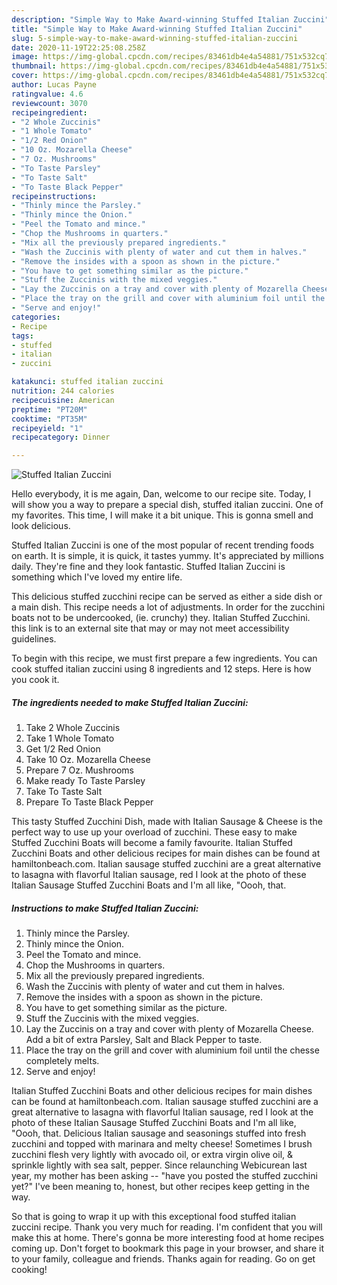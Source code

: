 ```yaml
---
description: "Simple Way to Make Award-winning Stuffed Italian Zuccini"
title: "Simple Way to Make Award-winning Stuffed Italian Zuccini"
slug: 5-simple-way-to-make-award-winning-stuffed-italian-zuccini
date: 2020-11-19T22:25:08.258Z
image: https://img-global.cpcdn.com/recipes/83461db4e4a54881/751x532cq70/stuffed-italian-zuccini-recipe-main-photo.jpg
thumbnail: https://img-global.cpcdn.com/recipes/83461db4e4a54881/751x532cq70/stuffed-italian-zuccini-recipe-main-photo.jpg
cover: https://img-global.cpcdn.com/recipes/83461db4e4a54881/751x532cq70/stuffed-italian-zuccini-recipe-main-photo.jpg
author: Lucas Payne
ratingvalue: 4.6
reviewcount: 3070
recipeingredient:
- "2 Whole Zuccinis"
- "1 Whole Tomato"
- "1/2 Red Onion"
- "10 Oz. Mozarella Cheese"
- "7 Oz. Mushrooms"
- "To Taste Parsley"
- "To Taste Salt"
- "To Taste Black Pepper"
recipeinstructions:
- "Thinly mince the Parsley."
- "Thinly mince the Onion."
- "Peel the Tomato and mince."
- "Chop the Mushrooms in quarters."
- "Mix all the previously prepared ingredients."
- "Wash the Zuccinis with plenty of water and cut them in halves."
- "Remove the insides with a spoon as shown in the picture."
- "You have to get something similar as the picture."
- "Stuff the Zuccinis with the mixed veggies."
- "Lay the Zuccinis on a tray and cover with plenty of Mozarella Cheese. Add a bit of extra Parsley, Salt and Black Pepper to taste."
- "Place the tray on the grill and cover with aluminium foil until the chesse completely melts."
- "Serve and enjoy!"
categories:
- Recipe
tags:
- stuffed
- italian
- zuccini

katakunci: stuffed italian zuccini 
nutrition: 244 calories
recipecuisine: American
preptime: "PT20M"
cooktime: "PT35M"
recipeyield: "1"
recipecategory: Dinner

---
```



![Stuffed Italian Zuccini](https://img-global.cpcdn.com/recipes/83461db4e4a54881/751x532cq70/stuffed-italian-zuccini-recipe-main-photo.jpg)

Hello everybody, it is me again, Dan, welcome to our recipe site. Today, I will show you a way to prepare a special dish, stuffed italian zuccini. One of my favorites. This time, I will make it a bit unique. This is gonna smell and look delicious.

Stuffed Italian Zuccini is one of the most popular of recent trending foods on earth. It is simple, it is quick, it tastes yummy. It's appreciated by millions daily. They're fine and they look fantastic. Stuffed Italian Zuccini is something which I've loved my entire life.

This delicious stuffed zucchini recipe can be served as either a side dish or a main dish. This recipe needs a lot of adjustments. In order for the zucchini boats not to be undercooked, (ie. crunchy) they. Italian Stuffed Zucchini. this link is to an external site that may or may not meet accessibility guidelines.


To begin with this recipe, we must first prepare a few ingredients. You can cook stuffed italian zuccini using 8 ingredients and 12 steps. Here is how you cook it.

<!--inarticleads1-->

##### The ingredients needed to make Stuffed Italian Zuccini:

1. Take 2 Whole Zuccinis
1. Take 1 Whole Tomato
1. Get 1/2 Red Onion
1. Take 10 Oz. Mozarella Cheese
1. Prepare 7 Oz. Mushrooms
1. Make ready To Taste Parsley
1. Take To Taste Salt
1. Prepare To Taste Black Pepper


This tasty Stuffed Zucchini Dish, made with Italian Sausage &amp; Cheese is the perfect way to use up your overload of zucchini. These easy to make Stuffed Zucchini Boats will become a family favourite. Italian Stuffed Zucchini Boats and other delicious recipes for main dishes can be found at hamiltonbeach.com. Italian sausage stuffed zucchini are a great alternative to lasagna with flavorful Italian sausage, red I look at the photo of these Italian Sausage Stuffed Zucchini Boats and I&#39;m all like, &#34;Oooh, that. 

<!--inarticleads2-->

##### Instructions to make Stuffed Italian Zuccini:

1. Thinly mince the Parsley.
1. Thinly mince the Onion.
1. Peel the Tomato and mince.
1. Chop the Mushrooms in quarters.
1. Mix all the previously prepared ingredients.
1. Wash the Zuccinis with plenty of water and cut them in halves.
1. Remove the insides with a spoon as shown in the picture.
1. You have to get something similar as the picture.
1. Stuff the Zuccinis with the mixed veggies.
1. Lay the Zuccinis on a tray and cover with plenty of Mozarella Cheese. Add a bit of extra Parsley, Salt and Black Pepper to taste.
1. Place the tray on the grill and cover with aluminium foil until the chesse completely melts.
1. Serve and enjoy!


Italian Stuffed Zucchini Boats and other delicious recipes for main dishes can be found at hamiltonbeach.com. Italian sausage stuffed zucchini are a great alternative to lasagna with flavorful Italian sausage, red I look at the photo of these Italian Sausage Stuffed Zucchini Boats and I&#39;m all like, &#34;Oooh, that. Delicious Italian sausage and seasonings stuffed into fresh zucchini and topped with marinara and melty cheese! Sometimes I brush zucchini flesh very lightly with avocado oil, or extra virgin olive oil, &amp; sprinkle lightly with sea salt, pepper. Since relaunching Webicurean last year, my mother has been asking -- &#34;have you posted the stuffed zucchini yet?&#34; I&#39;ve been meaning to, honest, but other recipes keep getting in the way. 

So that is going to wrap it up with this exceptional food stuffed italian zuccini recipe. Thank you very much for reading. I'm confident that you will make this at home. There's gonna be more interesting food at home recipes coming up. Don't forget to bookmark this page in your browser, and share it to your family, colleague and friends. Thanks again for reading. Go on get cooking!

